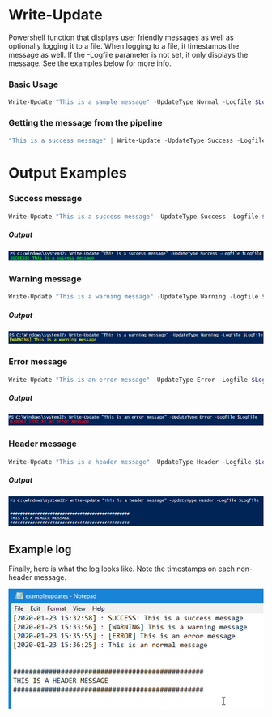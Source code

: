 # Write-Update
Powershell function that displays user friendly messages as well as optionally logging it to a file. When logging to a file, it timestamps the message as well. If the -Logfile parameter is not set, it only displays the message. See the examples below for more info.

### Basic Usage
```powershell 
Write-Update "This is a sample message" -UpdateType Normal -Logfile $Logfile
```
### Getting the message from the pipeline
```powershell 
"This is a success message" | Write-Update -UpdateType Success -Logfile $Logfile
```

# Output Examples

### Success message
```powershell 
Write-Update "This is a success message" -UpdateType Success -Logfile $Logfile
```
##### Output

![alt text](./ExampleScreenshots/Success.PNG "Success output example")

### Warning message
```powershell 
Write-Update "This is a warning message" -UpdateType Warning -Logfile $Logfile
```
##### Output

![alt text](./ExampleScreenshots/Warning.PNG "Success output example")

### Error message
```powershell 
Write-Update "This is an error message" -UpdateType Error -Logfile $Logfile
```
##### Output

![alt text](./ExampleScreenshots/Error.PNG "Success output example")

### Header message
```powershell 
Write-Update "This is a header message" -UpdateType Header -Logfile $Logfile
```
##### Output

![alt text](./ExampleScreenshots/Header.PNG "Success output example")


## Example log
Finally, here is what the log looks like. Note the timestamps on each non-header message.

![alt text](./ExampleScreenshots/ExampleLog.PNG "Success output example")
